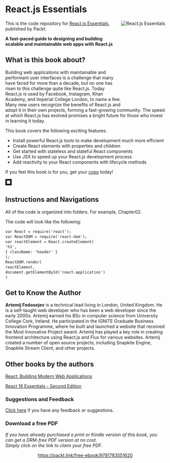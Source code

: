 


# React.js Essentials

<a href="https://www.packtpub.com/web-development/reactjs-essentials?utm_source=github&utm_medium=repository&utm_campaign=9781783551620 "><img src="https://d1ldz4te4covpm.cloudfront.net/sites/default/files/imagecache/ppv4_main_book_cover/ReactJSEssentials.png" alt="React.js Essentials" height="256px" align="right"></a>

This is the code repository for [React.js Essentials](https://www.packtpub.com/web-development/reactjs-essentials?utm_source=github&utm_medium=repository&utm_campaign=9781783551620 ), published by Packt.

**A fast-paced guide to designing and building scalable and maintainable web apps with React.js**

## What is this book about?
Building web applications with maintainable and performant user interfaces is a challenge that many have faced for more than a decade, but no one has risen to this challenge quite like React.js. Today React.js is used by Facebook, Instagram, Khan Academy, and Imperial College London, to name a few. Many new users recognize the benefits of React.js and adopt it in their own projects, forming a fast-growing community. The speed at which React.js has evolved promises a bright future for those who invest in learning it today.

This book covers the following exciting features:
* Install powerful React.js tools to make development much more efficient 
* Create React elements with properties and children 
* Get started with stateless and stateful React components 
* Use JSX to speed up your React.js development process 
* Add reactivity to your React components with lifecycle methods 

If you feel this book is for you, get your [copy](https://www.amazon.com/dp/1783551623) today!

<a href="https://www.packtpub.com/?utm_source=github&utm_medium=banner&utm_campaign=GitHubBanner"><img src="https://raw.githubusercontent.com/PacktPublishing/GitHub/master/GitHub.png" 
alt="https://www.packtpub.com/" border="5" /></a>

## Instructions and Navigations
All of the code is organized into folders. For example, Chapter02.

The code will look like the following:
```
var React = require('react');
var ReactDOM = require('react-dom');
var reactElement = React.createElement(
'h1',
{ className: 'header' }
);
ReactDOM.render(
reactElement,
document.getElementById('react-application')
)
```


## Get to Know the Author
**Artemij Fedosejev**
 is a technical lead living in London, United Kingdom. He is a self-taught web developer who has been a web developer since the early 2000s. Artemij earned his BSc in computer science from University College Cork, Ireland. He participated in the IGNITE Graduate Business Innovation Programme, where he built and launched a website that received the Most Innovative Project award. Artemij has played a key role in creating frontend architecture using React.js and Flux for various websites. Artemij created a number of open source projects, including Snapkite Engine, Snapkite Stream Client, and other projects.


## Other books by the authors
[React: Building Modern Web Applications](https://www.packtpub.com/web-development/react-building-modern-web-applications?utm_source=github&utm_medium=repository&utm_campaign=)

[React 16 Essentials - Second Edition](https://www.packtpub.com/web-development/react-16-essentials-second-edition?utm_source=github&utm_medium=repository&utm_campaign=9781787126046 )


### Suggestions and Feedback
[Click here](https://docs.google.com/forms/d/e/1FAIpQLSdy7dATC6QmEL81FIUuymZ0Wy9vH1jHkvpY57OiMeKGqib_Ow/viewform) if you have any feedback or suggestions.


### Download a free PDF

 <i>If you have already purchased a print or Kindle version of this book, you can get a DRM-free PDF version at no cost.<br>Simply click on the link to claim your free PDF.</i>
<p align="center"> <a href="https://packt.link/free-ebook/9781783551620">https://packt.link/free-ebook/9781783551620 </a> </p>